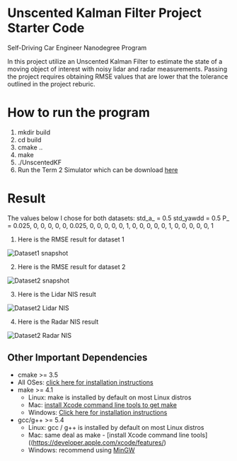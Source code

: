 # Unscented Kalman Filter Project Starter Code
Self-Driving Car Engineer Nanodegree Program

In this project utilize an Unscented Kalman Filter to estimate the state of a moving object of interest with noisy lidar and radar measurements. 
Passing the project requires obtaining RMSE values that are lower that the tolerance outlined in the project reburic. 

# How to run the program
1. mkdir build
2. cd build
3. cmake ..
4. make
5. ./UnscentedKF
6. Run the Term 2 Simulator which can be download [here](https://github.com/udacity/self-driving-car-sim/releases)

# Result
The values below I chose for both datasets:
std_a_ = 0.5
std_yawdd = 0.5
P_ = 0.025, 0, 0, 0, 0,
     0, 0.025, 0, 0, 0,
     0, 0, 1, 0, 0,
     0, 0, 0, 1, 0,
     0, 0, 0, 0, 1

1. Here is the RMSE result for dataset 1

![Dataset1 snapshot](output_image/dataset1_sim.png)

2. Here is the RMSE result for dataset 2

![Dataset2 snapshot](output_image/dataset2_sim.png)

3. Here is the Lidar NIS result

![Dataset2 Lidar NIS](output_image/lidar_NIS.png)

4. Here is the Radar NIS result

![Dataset2 Radar NIS](output_image/radar_NIS.png)


## Other Important Dependencies

* cmake >= 3.5
 * All OSes: [click here for installation instructions](https://cmake.org/install/)
* make >= 4.1
  * Linux: make is installed by default on most Linux distros
  * Mac: [install Xcode command line tools to get make](https://developer.apple.com/xcode/features/)
  * Windows: [Click here for installation instructions](http://gnuwin32.sourceforge.net/packages/make.htm)
* gcc/g++ >= 5.4
  * Linux: gcc / g++ is installed by default on most Linux distros
  * Mac: same deal as make - [install Xcode command line tools]((https://developer.apple.com/xcode/features/)
  * Windows: recommend using [MinGW](http://www.mingw.org/)
